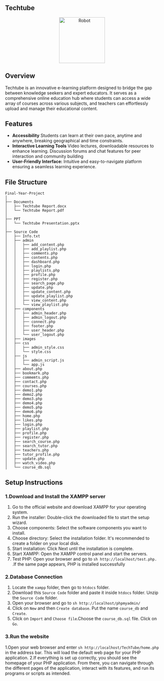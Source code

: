 ## Techtube
<p align="center"> 
<img src="https://github.com/Tarikul-Islam-Anik/Animated-Fluent-Emojis/blob/master/Emojis/People%20with%20professions/Man%20Technologist%20Light%20Skin%20Tone.png" alt="Robot" width="150" height="150" />
</p>

## Overview
Techtube is an innovative e-learning platform designed to bridge the gap between knowledge seekers and expert educators. It serves as a comprehensive online education hub where students can access a wide array of courses across various subjects, and teachers can effortlessly upload and manage their educational content.

## Features
- **Accessibility** Students can learn at their own pace, anytime and anywhere, breaking geographical and time constraints.
- **Interactive Learning Tools** Video lectures, downloadable resources to enhance learning. Discussion forums and chat features for peer interaction and community building
- **User-Friendly Interface:** Intuitive and easy-to-navigate platform ensuring a seamless learning experience.

## File Structure

    Final-Year-Project
    │
    ├── Documents
    │   ├── Techtube Report.docx
    │   └── Techtube Report.pdf
    │
    ├── PPT
    │   └── Techtube Presentation.pptx
    │
    ├── Source Code
    │   ├── Info.txt
    │   ├── admin
    │   │   ├── add_content.php
    │   │   ├── add_playlist.php
    │   │   ├── comments.php
    │   │   ├── contents.php
    │   │   ├── dashboard.php
    │   │   ├── login.php
    │   │   ├── playlists.php
    │   │   ├── profile.php
    │   │   ├── register.php
    │   │   ├── search_page.php
    │   │   ├── update.php
    │   │   ├── update_content.php
    │   │   ├── update_playlist.php
    │   │   ├── view_content.php
    │   │   └── view_playlist.php
    │   ├── components
    │   │   ├── admin_header.php
    │   │   ├── admin_logout.php
    │   │   ├── connect.php
    │   │   ├── footer.php
    │   │   ├── user_header.php
    │   │   └── user_logout.php
    │   ├── images
    │   ├── css
    │   │   ├── admin_style.css
    │   │   └── style.css
    │   ├── js
    │   │   ├── admin_script.js
    │   │   └── app.js
    │   ├── about.php
    │   ├── bookmark.php
    │   ├── commemts.php
    │   ├── contact.php
    │   ├── courses.php
    │   ├── demo1.php
    │   ├── demo2.php
    │   ├── demo3.php
    │   ├── demo4.php
    │   ├── demo5.php
    │   ├── demo6.php
    │   ├── home.php
    │   ├── likes.php
    │   ├── login.php
    │   ├── playlist.php
    │   ├── profile.php
    │   ├── register.php
    │   ├── search_course.php
    │   ├── search_tutor.php
    │   ├── teachers.php
    │   ├── tutor_profile.php
    │   ├── update.php
    │   ├── watch_video.php
    │   └── course_db.sql

## Setup Instructions
### 1.Download and Install the XAMPP server

1. Go to the official website and download XAMPP for your operating system.
2. Run the installer: Double-click the downloaded file to start the setup wizard.
3. Choose components: Select the software components you want to install.
4. Choose directory: Select the installation folder. It's recommended to create a folder on your local disk.
5. Start installation: Click Next until the installation is complete.
6. Start XAMPP: Open the XAMPP control panel and start the servers.
7. Test PHP: Open your browser and go to ```sh http://localhost/test.php.  ``` .If the same page appears, PHP is installed successfully

### 2.Database Connection

1. Locate the `xampp` folder, then go to `htdocs` folder.
2. Download this `Source Code` folder and paste it inside `htdocs` folder. Unzip the `Source Code` folder.
3. Open your browser and go to ```sh http://localhost/phpmyadmin/  ```
4. Click on `New` and then `Create database`. Put the name `course_db` and `Create`.
5. Click on `Import` and `Choose file`.Choose the `course_db.sql` file. Click on `Go`.

### 3.Run the website

1.Open your web browser and enter ```sh http://localhost/TechTube/home.php  ``` in the address bar. This will load the default web page for your PHP application.
2.If everything is set up correctly, you should see the homepage of your PHP application. From there, you can navigate through the different pages of the application, interact with its features, and run its programs or scripts as intended.



